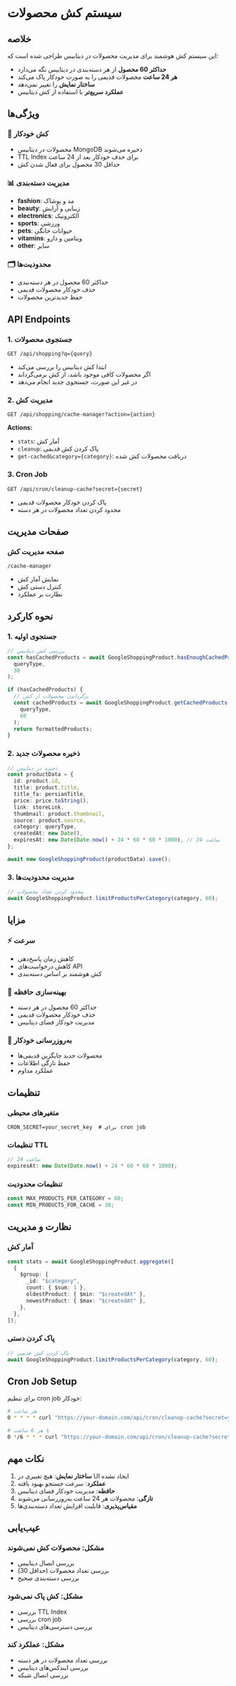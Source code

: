 # سیستم کش محصولات

## خلاصه

این سیستم کش هوشمند برای مدیریت محصولات در دیتابیس طراحی شده است که:

- **حداکثر 60 محصول** از هر دسته‌بندی در دیتابیس نگه می‌دارد
- **هر 24 ساعت** محصولات قدیمی را به صورت خودکار پاک می‌کند
- **ساختار نمایش** را تغییر نمی‌دهد
- **عملکرد سریع‌تر** با استفاده از کش دیتابیس

## ویژگی‌ها

### 🔄 کش خودکار

- محصولات در دیتابیس MongoDB ذخیره می‌شوند
- TTL Index برای حذف خودکار بعد از 24 ساعت
- حداقل 30 محصول برای فعال شدن کش

### 📊 مدیریت دسته‌بندی

- **fashion**: مد و پوشاک
- **beauty**: زیبایی و آرایش
- **electronics**: الکترونیک
- **sports**: ورزشی
- **pets**: حیوانات خانگی
- **vitamins**: ویتامین و دارو
- **other**: سایر

### 🗂️ محدودیت‌ها

- حداکثر 60 محصول در هر دسته‌بندی
- حذف خودکار محصولات قدیمی
- حفظ جدیدترین محصولات

## API Endpoints

### 1. جستجوی محصولات

```
GET /api/shopping?q={query}
```

- ابتدا کش دیتابیس را بررسی می‌کند
- اگر محصولات کافی موجود باشد، از کش برمی‌گرداند
- در غیر این صورت، جستجوی جدید انجام می‌دهد

### 2. مدیریت کش

```
GET /api/shopping/cache-manager?action={action}
```

**Actions:**

- `stats`: آمار کش
- `cleanup`: پاک کردن کش قدیمی
- `get-cached&category={category}`: دریافت محصولات کش شده

### 3. Cron Job

```
GET /api/cron/cleanup-cache?secret={secret}
```

- پاک کردن خودکار محصولات قدیمی
- محدود کردن تعداد محصولات در هر دسته

## صفحات مدیریت

### صفحه مدیریت کش

```
/cache-manager
```

- نمایش آمار کش
- کنترل دستی کش
- نظارت بر عملکرد

## نحوه کارکرد

### 1. جستجوی اولیه

```typescript
// بررسی کش دیتابیس
const hasCachedProducts = await GoogleShoppingProduct.hasEnoughCachedProducts(
  queryType,
  30
);

if (hasCachedProducts) {
  // برگرداندن محصولات از کش
  const cachedProducts = await GoogleShoppingProduct.getCachedProducts(
    queryType,
    60
  );
  return formattedProducts;
}
```

### 2. ذخیره محصولات جدید

```typescript
// ذخیره در دیتابیس
const productData = {
  id: product.id,
  title: product.title,
  title_fa: persianTitle,
  price: price.toString(),
  link: storeLink,
  thumbnail: product.thumbnail,
  source: product.source,
  category: queryType,
  createdAt: new Date(),
  expiresAt: new Date(Date.now() + 24 * 60 * 60 * 1000), // 24 ساعت
};

await new GoogleShoppingProduct(productData).save();
```

### 3. مدیریت محدودیت‌ها

```typescript
// محدود کردن تعداد محصولات
await GoogleShoppingProduct.limitProductsPerCategory(category, 60);
```

## مزایا

### ⚡ سرعت

- کاهش زمان پاسخ‌دهی
- کاهش درخواست‌های API
- کش هوشمند بر اساس دسته‌بندی

### 💾 بهینه‌سازی حافظه

- حداکثر 60 محصول در هر دسته
- حذف خودکار محصولات قدیمی
- مدیریت خودکار فضای دیتابیس

### 🔄 به‌روزرسانی خودکار

- محصولات جدید جایگزین قدیمی‌ها
- حفظ تازگی اطلاعات
- عملکرد مداوم

## تنظیمات

### متغیرهای محیطی

```env
CRON_SECRET=your_secret_key  # برای cron job
```

### تنظیمات TTL

```typescript
// 24 ساعت
expiresAt: new Date(Date.now() + 24 * 60 * 60 * 1000);
```

### تنظیمات محدودیت

```typescript
const MAX_PRODUCTS_PER_CATEGORY = 60;
const MIN_PRODUCTS_FOR_CACHE = 30;
```

## نظارت و مدیریت

### آمار کش

```typescript
const stats = await GoogleShoppingProduct.aggregate([
  {
    $group: {
      _id: "$category",
      count: { $sum: 1 },
      oldestProduct: { $min: "$createdAt" },
      newestProduct: { $max: "$createdAt" },
    },
  },
]);
```

### پاک کردن دستی

```typescript
// پاک کردن کش قدیمی
await GoogleShoppingProduct.limitProductsPerCategory(category, 60);
```

## Cron Job Setup

برای تنظیم cron job خودکار:

```bash
# هر ساعت
0 * * * * curl "https://your-domain.com/api/cron/cleanup-cache?secret=your_secret"

# یا هر 6 ساعت
0 */6 * * * curl "https://your-domain.com/api/cron/cleanup-cache?secret=your_secret"
```

## نکات مهم

1. **ساختار نمایش**: هیچ تغییری در UI ایجاد نشده
2. **عملکرد**: سرعت جستجو بهبود یافته
3. **حافظه**: مدیریت خودکار فضای دیتابیس
4. **تازگی**: محصولات هر 24 ساعت به‌روزرسانی می‌شوند
5. **مقیاس‌پذیری**: قابلیت افزایش تعداد دسته‌بندی‌ها

## عیب‌یابی

### مشکل: محصولات کش نمی‌شوند

- بررسی اتصال دیتابیس
- بررسی تعداد محصولات (حداقل 30)
- بررسی دسته‌بندی صحیح

### مشکل: کش پاک نمی‌شود

- بررسی TTL Index
- بررسی cron job
- بررسی دسترسی‌های دیتابیس

### مشکل: عملکرد کند

- بررسی تعداد محصولات در هر دسته
- بررسی ایندکس‌های دیتابیس
- بررسی اتصال شبکه
